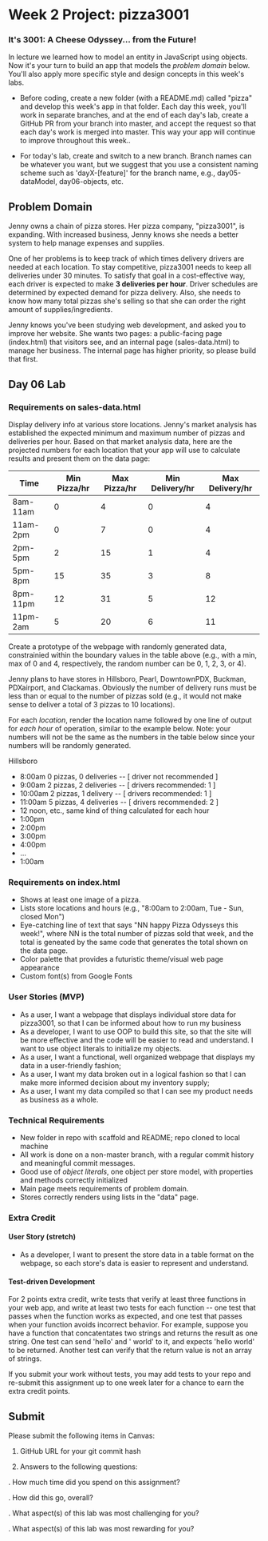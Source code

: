 # Week 2 Project: pizza3001

### It's 3001: A Cheese Odyssey... from the Future!

In lecture we learned how to model an entity in JavaScript using objects. Now it's your turn to build an app that models the *problem domain* below. You'll also apply more specific style and design concepts in this week's labs.

* Before coding, create a new folder (with a README.md) called "pizza" and develop this week's app in that folder. Each day this week, you'll work in separate branches, and at the end of each day's lab, create a GitHub PR from your branch into master, and accept the request so that each day's work is merged into master. This way your app will continue to improve throughout this week..

* For today's lab, create and switch to a new branch. Branch names can be whatever you want, but we suggest that you use a consistent naming scheme such as 'dayX-[feature]' for the branch name, e.g., day05-dataModel, day06-objects, etc.

## Problem Domain

Jenny owns a chain of pizza stores. Her pizza company, &quot;pizza3001&quot;, is expanding. With increased business, Jenny knows she needs a better system to help manage expenses and supplies.

One of her problems is to keep track of which times delivery drivers are needed at each location. To stay competitive, pizza3001 needs to keep all deliveries under 30 minutes. To satisfy that goal in a cost-effective way, each driver is expected to make **3 deliveries per hour**. Driver schedules are determined by expected demand for pizza delivery. Also, she needs to know how many total pizzas she's selling so that she can order the right amount of supplies/ingredients.

Jenny knows you've been studying web development, and asked you to improve her website. She wants two pages: a public-facing page (index.html) that visitors see, and an internal page (sales-data.html) to manage her business. The internal page has higher priority, so please build that first.

## Day 06 Lab

### Requirements on sales-data.html
Display delivery info at various store locations. Jenny's market analysis has established the expected minimum and maximum number of pizzas and deliveries per hour.  Based on that market analysis data, here are the projected numbers for each location that your app will use to calculate results and present them on the data page:

| Time  | Min Pizza/hr  | Max Pizza/hr | Min Delivery/hr | Max Delivery/hr  |
|---|---|---|---|---|
| 8am-11am  | 0  | 4  | 0 | 4 |
| 11am-2pm  | 0  | 7  | 0 | 4 |
| 2pm-5pm  | 2  | 15  | 1 | 4 |
| 5pm-8pm  | 15  | 35  | 3 | 8 |
| 8pm-11pm  | 12  | 31  | 5 | 12 |
| 11pm-2am  | 5  | 20  | 6 | 11 |   

Create a prototype of the webpage with randomly generated data, constrainied within the boundary values in the table above (e.g., with a min, max of 0 and 4, respectively, the random number can be 0, 1, 2, 3, or 4).

Jenny plans to have stores in Hillsboro, Pearl, DowntownPDX, Buckman, PDXairport, and Clackamas. Obviously the number of delivery runs must be less than or equal to the number of pizzas sold (e.g., it would not make sense to deliver a total of 3 pizzas to 10 locations).

For each *location*, render the location name followed by one line of output for *each hour* of operation, similar to the example below. Note: your numbers will not be the same as the numbers in the table below since your numbers will be randomly generated.

Hillsboro
-  8:00am 0 pizzas, 0 deliveries -- [ driver not recommended ]
-  9:00am 2 pizzas, 2 deliveries -- [ drivers recommended: 1 ]
- 10:00am 2 pizzas, 1 delivery -- [ drivers recommended:   1 ]
- 11:00am 5 pizzas, 4 deliveries -- [ drivers recommended: 2 ]
- 12 noon, etc., same kind of thing calculated for each hour
- 1:00pm
- 2:00pm
- 3:00pm
- 4:00pm
- ...
- 1:00am

### Requirements on index.html
- Shows at least one image of a pizza.
- Lists store locations and hours (e.g., "8:00am to 2:00am, Tue - Sun, closed Mon")
- Eye-catching line of text that says &quot;NN happy Pizza Odysseys this week!&quot;, where NN is the total number of pizzas sold that week, and the total is geneated by the same code that generates the total shown on the data page.
- Color palette that provides a futuristic theme/visual web page appearance
- Custom font(s) from Google Fonts

### User Stories (MVP)
- As a user, I want a webpage that displays individual store data for pizza3001, so that I can be informed about how to run my business
- As a developer, I want to use OOP to build this site, so that the site will be more effective and the code will be easier to read and understand. I want to use object literals to initialize my objects.
- As a user, I want a functional, well organized webpage that displays my data in a user-friendly fashion;
- As a user, I want my data broken out in a logical fashion so that I can make more informed decision about my inventory supply;
- As a user, I want my data compiled so that I can see my product needs as business as a whole.

### Technical Requirements
- New folder in repo with scaffold and README; repo cloned to local machine
- All work is done on a non-master branch, with a regular commit history and meaningful commit messages.
- Good use of *object literals*, one object per store model, with properties and methods correctly initialized
- Main page meets requirements of problem domain.
- Stores correctly renders using lists in the &quot;data&quot; page.

### Extra Credit

#### User Story (stretch)
 - As a developer, I want to present the store data in a table format on the webpage, so each store's data is easier to represent and understand.

#### Test-driven Development
For 2 points extra credit, write tests that verify at least three functions in your web app, and write at least two tests for each function -- one test that passes when the function works as expected, and one test that passes when your function avoids incorrect behavior. For example, suppose you have a function that concatentates two strings and returns the result as one string. One test can send 'hello' and ' world' to it, and expects 'hello world' to be returned. Another test can verify that the return value is not an array of strings.

If you submit your work without tests, you may add tests to your repo and re-submit this assignment up to one week later for a chance to earn the extra credit points.

## Submit

Please submit the following items in Canvas:

1. GitHub URL for your git commit hash

2. Answers to the following questions:

  . How much time did you spend on this assignment?

  . How did this go, overall?

  . What aspect(s) of this lab was most challenging for you?

  . What aspect(s) of this lab was most rewarding for you?
